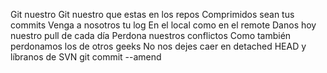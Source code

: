 Git nuestro
Git nuestro que estas en los repos 
Comprimidos sean tus commits
Venga a nosotros tu log
En el local como en el remote
Danos hoy nuestro pull de cada día
Perdona nuestros conflictos
Como también perdonamos los de otros geeks 
No nos dejes caer en detached HEAD
y líbranos de SVN
git commit --amend

